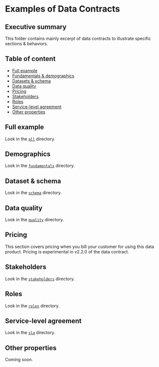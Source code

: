 # Examples of Data Contracts

## Executive summary
This folder contains mainly excerpt of data contracts to illustrate specific sections & behaviors.

## Table of content
* [Full example](#full-example)
* [Fundamentals & demographics](#Demographics)
* [Datasets & schema](#Dataset-&-schema)
* [Data quality](#Data-quality)
* [Pricing](#Pricing)
* [Stakeholders](#Stakeholders)
* [Roles](#Roles)
* [Service-level agreement](#Service-level-agreement)
* [Other properties](#Other-properties)

## Full example
Look in the [`all`](./all) directory.

## Demographics
Look in the [`fundamentals`](./fundamentals) directory.

## Dataset & schema
Look in the [`schema`](./schema) directory.

## Data quality 
Look in the [`quality`](./quality) directory.

## Pricing
This section covers pricing when you bill your customer for using this data product. Pricing is experimental in v2.2.0 of the data contract.

## Stakeholders
Look in the [`stakeholders`](./stakeholders) directory.

## Roles
Look in the [`roles`](./roles) directory.

## Service-level agreement
Look in the [`sla`](./sla) directory.

## Other properties
Coming soon.
